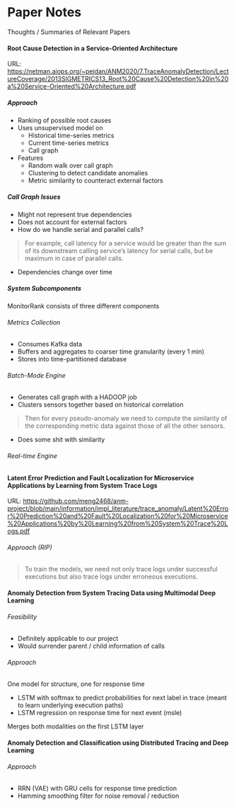 # Paper Notes
Thoughts / Summaries of Relevant Papers

#### Root Cause Detection in a Service-Oriented Architecture
URL: https://netman.aiops.org/~peidan/ANM2020/7.TraceAnomalyDetection/LectureCoverage/2013SIGMETRICS13_Root%20Cause%20Detection%20in%20a%20Service-Oriented%20Architecture.pdf

##### Approach
- Ranking of possible root causes
- Uses unsupervised model on
    - Historical time-series metrics
    - Current time-series metrics
    - Call graph 
- Features
    - Random walk over call graph
    - Clustering to detect candidate anomalies
    - Metric similarity to counteract external factors

##### Call Graph Issues 
- Might not represent true dependencies
- Does not account for external factors
- How do we handle serial and parallel calls?
>For example, call latency for a service would be greater than the sum of its downstream calling service’s latency for serial calls, but be maximum in case of parallel calls.
- Dependencies change over time

##### System Subcomponents
MonitorRank consists of three different components
###### Metrics Collection 
- Consumes Kafka data
- Buffers and aggregates to coarser time granularity (every 1 min)
- Stores into time-partitioned database

###### Batch-Mode Engine 
- Generates call graph with a HADOOP job
- Clusters sensors together based on historical correlation
>Then for every pseudo-anomaly we need to compute the similarity of the corresponding metric data against those of all the other sensors. 
- Does some shit with similarity

###### Real-time Engine 


#### Latent Error Prediction and Fault Localization for Microservice Applications by Learning from System Trace Logs
URL: https://github.com/meng2468/anm-project/blob/main/information/impl_literature/trace_anomaly/Latent%20Error%20Prediction%20and%20Fault%20Localization%20for%20Microservice%20Applications%20by%20Learning%20from%20System%20Trace%20Logs.pdf

###### Approach (RIP)
>To train the models, we need not only trace logs under successful executions but also trace logs under erroneous executions. 

#### Anomaly Detection from System Tracing Data using Multimodal Deep Learning

###### Feasibility
- Definitely applicable to our project
- Would surrender parent / child information of calls

###### Approach
One model for structure, one for response time
- LSTM with softmax to predict probabilities for next label in trace (meant to learn underlying execution paths)
- LSTM regression on response time for next event (msle)

Merges both modalities on the first LSTM layer

#### Anomaly Detection and Classification using Distributed Tracing and Deep Learning

###### Approach
- RRN (VAE) with GRU cells for response time prediction
- Hamming smoothing filter for noise removal / reduction
